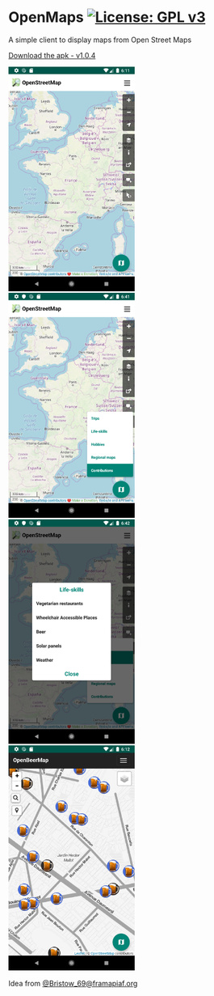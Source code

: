 # OpenMaps [![License: GPL v3](https://img.shields.io/badge/License-GPL%20v3-blue.svg)](https://www.gnu.org/licenses/gpl-3.0)

A simple client to display maps from Open Street Maps

[Download the apk - v1.0.4](https://framadrive.org/s/xak7f4rjMkYdWRd)

<img src="./img/img1.png" width="250">&nbsp;&nbsp;&nbsp;&nbsp;&nbsp;&nbsp;
<img src="./img/img2.png" width="250">&nbsp;&nbsp;&nbsp;&nbsp;&nbsp;&nbsp;
<img src="./img/img3.png" width="250">&nbsp;&nbsp;&nbsp;&nbsp;&nbsp;&nbsp;
<img src="./img/img4.png" width="250">&nbsp;&nbsp;&nbsp;&nbsp;&nbsp;&nbsp;

Idea from [@Bristow_69@framapiaf.org](https://framapiaf.org/@Bristow_69)